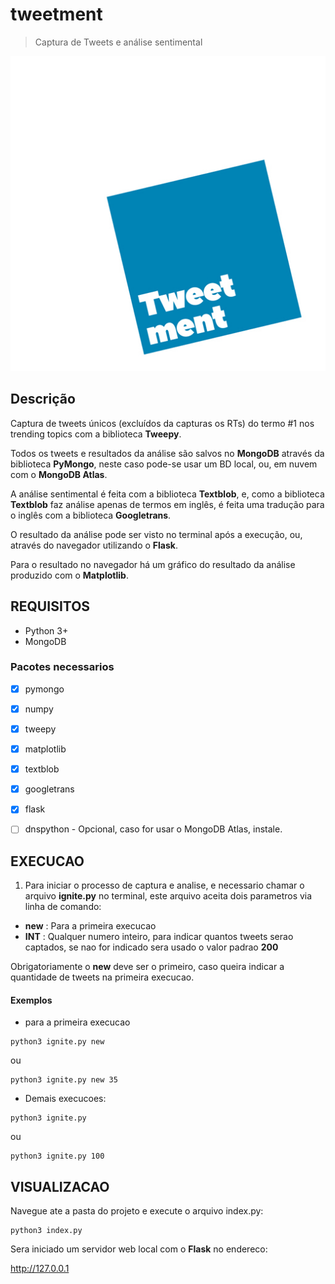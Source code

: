 # tweetment
> Captura de Tweets e análise sentimental

![LOGO-TWEETMENT](https://github.com/HebertNogueira/tweetment/raw/master/static/img/bg-logo-top.jpg)

## Descrição

Captura de tweets únicos (excluídos da capturas os RTs) do termo #1 nos trending topics com a biblioteca __Tweepy__.

Todos os tweets e resultados da análise são salvos no __MongoDB__ através da biblioteca __PyMongo__, neste caso pode-se usar um BD local, ou, em nuvem com o __MongoDB Atlas__.

A análise sentimental é feita com a biblioteca __Textblob__, e, como a biblioteca __Textblob__ faz análise apenas de termos em inglês, é feita uma tradução para o inglês com a biblioteca __Googletrans__.

O resultado da análise pode ser visto no terminal após a execução, ou, através do navegador utilizando o __Flask__.

Para o resultado no navegador há um gráfico do resultado da análise produzido com o __Matplotlib__.

## REQUISITOS

* Python 3+
* MongoDB

### Pacotes necessarios
- [x] pymongo
- [x] numpy
- [x] tweepy
- [x] matplotlib
- [x] textblob
- [x] googletrans
- [x] flask
- [ ] dnspython - Opcional, caso for usar o MongoDB Atlas, instale.


## EXECUCAO

1. Para iniciar o processo de captura e analise, e necessario chamar o arquivo __ignite.py__ no terminal, este arquivo aceita dois parametros via linha de comando:

* __new__ : Para a primeira execucao
* __INT__ : Qualquer numero inteiro, para indicar quantos tweets serao captados, se nao for indicado sera usado o valor padrao __200__

Obrigatoriamente o __new__ deve ser o primeiro, caso queira indicar a quantidade de tweets na primeira execucao.

#### Exemplos

* para a primeira execucao 

```
python3 ignite.py new
```
ou
```
python3 ignite.py new 35
```


* Demais execucoes:

```
python3 ignite.py
```
ou
```
python3 ignite.py 100
```

## VISUALIZACAO

Navegue ate a pasta do projeto e execute o arquivo index.py:

```
python3 index.py
```

Sera iniciado um servidor web local com o __Flask__ no endereco:

http://127.0.0.1

